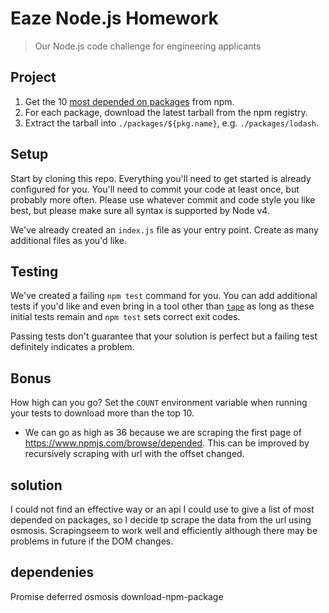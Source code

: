 # Eaze Node.js Homework

> Our Node.js code challenge for engineering applicants

## Project

1. Get the 10 [most depended on packages](https://www.npmjs.com/browse/depended) from npm.
2. For each package, download the latest tarball from the npm registry.
3. Extract the tarball into `./packages/${pkg.name}`, e.g. `./packages/lodash`.

## Setup

Start by cloning this repo. Everything you'll need to get started is already configured for you. You'll need to commit your code at least once, but probably more often. Please use whatever commit and code style you like best, but please make sure all syntax is supported by Node v4.

We've already created an `index.js` file as your entry point. Create as many additional files as you'd like.

## Testing

We've created a failing `npm test` command for you. You can add additional tests if you'd like and even bring in a tool other than [`tape`](https://github.com/substack/tape) as long as these initial tests remain and `npm test` sets correct exit codes.

Passing tests don't guarantee that your solution is perfect but a failing test definitely indicates a problem.

## Bonus

How high can you go? Set the `COUNT` environment variable when running your tests to download more than the top 10.
- We can go as high as 36 because we are scraping the first page of https://www.npmjs.com/browse/depended. This can be improved by recursively scraping with url with the offset changed.

## solution
I could not find an effective way or an api I could use to give a list of most depended on packages, so I decide tp scrape the data from the url using osmosis. Scrapingseem to work well and
efficiently although there may be problems in future if the DOM changes.

## dependenies
Promise
deferred
osmosis
download-npm-package
